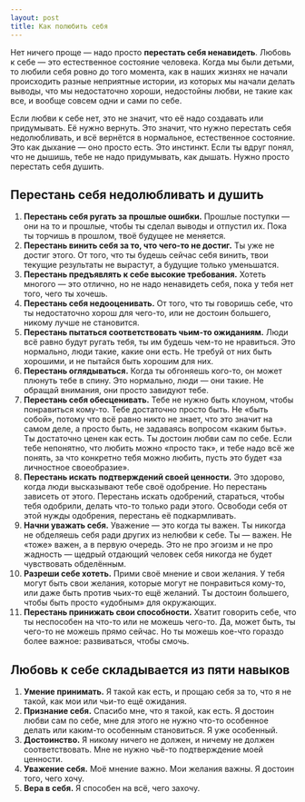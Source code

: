 ```yaml
---
layout: post
title: Как полюбить себя
---
```


Нет ничего проще — надо просто **перестать себя ненавидеть**. Любовь к себе — это естественное состояние человека. Когда мы были детьми, то любили себя ровно до того момента, как в наших жизнях не начали происходить разные неприятные истории, из которых мы начали делать выводы, что мы недостаточно хороши, недостойны любви, не такие как все, и вообще совсем одни и сами по себе.

Если любви к себе нет, это не значит, что её надо создавать или придумывать. Её нужно вернуть. Это значит, что нужно перестать себя недолюбливать, и всё вернётся в нормальное, естественное состояние. Это как дыхание — оно просто есть. Это инстинкт. Если ты вдруг понял, что не дышишь, тебе не надо придумывать, как дышать. Нужно просто перестать себя душить.

## Перестань себя недолюбливать и душить

1. **Перестань себя ругать за прошлые ошибки.** Прошлые поступки — они на то и прошлые, чтобы ты сделал выводы и отпустил их. Пока ты торчишь в прошлом, твоё будущее не меняется.
2. **Перестань винить себя за то, что чего-то не достиг.** Ты уже не достиг этого. От того, что ты будешь сейчас себя винить, твои текущие результаты не вырастут, а будущие только уменьшатся.
3. **Перестань предъявлять к себе высокие требования.** Хотеть многого — это отлично, но не надо ненавидеть себя, пока у тебя нет того, чего ты хочешь.
4. **Перестань себя недооценивать.** От того, что ты говоришь себе, что ты недостаточно хорош для чего-то, или не достоин большего, никому лучше не становится.
5. **Перестань пытаться соответствовать чьим-то ожиданиям.** Люди всё равно будут ругать тебя, ты им будешь чем-то не нравиться. Это нормально, люди такие, какие они есть. Не требуй от них быть хорошими, и не пытайся быть хорошим для них.
6. **Перестань оглядываться.** Когда ты обгоняешь кого-то, он может плюнуть тебе в спину. Это нормально, люди — они такие. Не обращай внимания, они просто завидуют тебе.
7. **Перестань себя обесценивать.** Тебе не нужно быть клоуном, чтобы понравиться кому-то. Тебе достаточно просто быть. Не «быть собой», потому что всё равно никто не знает, что это значит на самом деле, а просто быть, не задаваясь вопросом «каким быть». Ты достаточно ценен как есть. Ты достоин любви сам по себе. Если тебе непонятно, что любить можно «просто так», и тебе надо всё же понять, за что конкретно тебя можно любить, пусть это будет «за личностное своеобразие».
8. **Перестань искать подтверждений своей ценности.** Это здорово, когда люди высказывают тебе своё одобрение. Но перестань зависеть от этого. Перестань искать одобрений, стараться, чтобы тебя одобрили, делать что-то только ради этого. Освободи себя от этой нужды одобрения, перестань её подкармливать.
9. **Начни уважать себя.** Уважение — это когда ты важен. Ты никогда не обделяешь себя ради других из нелюбви к себе. Ты — важен. Не «тоже» важен, а в первую очередь. Это не про эгоизм и не про жадность — щедрый отдающий человек себя никогда не будет чувствовать обделённым.
10. **Разреши себе хотеть.** Прими своё мнение и свои желания. У тебя могут быть свои желания, которые могут не понравиться кому-то, или даже быть против чьих-то ещё желаний. Ты достоин большего, чтобы быть просто «удобным» для окружающих.
11. **Перестань принижать свои способности.** Хватит говорить себе, что ты неспособен на что-то или не можешь чего-то. Да, может быть, ты чего-то не можешь прямо сейчас. Но ты можешь кое-что гораздо более важное: развиваться, чтобы смочь.

## Любовь к себе складывается из пяти навыков

1. **Умение принимать.** Я такой как есть, и прощаю себя за то, что я не такой, как мои или чьи-то ещё ожидания.
2. **Признание себя.** Cпасибо мне, что я такой, как есть. Я достоин любви сам по себе, мне для этого не нужно что-то особенное делать или каким-то особенным становиться. Я уже особенный.
3. **Достоинство.** Я никому ничего не должен, и ничему не должен соответствовать. Мне не нужно чьё-то подтверждение моей ценности.
4. **Уважение себя.** Моё мнение важно. Мои желания важны. Я достоин того, чего хочу.
5. **Вера в себя.** Я способен на всё, чего захочу.